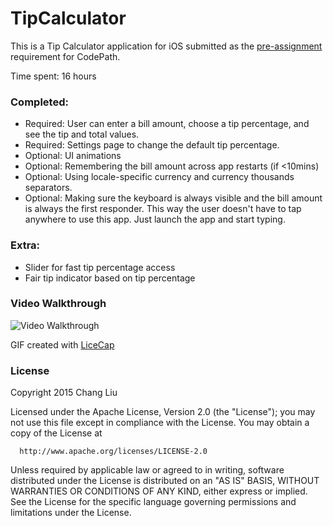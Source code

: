# TipCalculator

This is a Tip Calculator application for iOS submitted as the [pre-assignment](https://gist.github.com/timothy1ee/7747214) requirement for CodePath.

Time spent: 16 hours

### Completed:

* Required: User can enter a bill amount, choose a tip percentage, and see the tip and total values.
* Required: Settings page to change the default tip percentage.
* Optional: UI animations
* Optional: Remembering the bill amount across app restarts (if <10mins)
* Optional: Using locale-specific currency and currency thousands separators.
* Optional: Making sure the keyboard is always visible and the bill amount is always the first responder. This way the user doesn't have to tap anywhere to use this app. Just launch the app and start typing.

### Extra:
* Slider for fast tip percentage access
* Fair tip indicator based on tip percentage

### Video Walkthrough
![Video Walkthrough](https://raw.githubusercontent.com/buy/tip-calculator/master/demo/tip_calculator_demo.gif)

GIF created with [LiceCap](http://www.cockos.com/licecap/)


### License
  Copyright 2015 Chang Liu

  Licensed under the Apache License, Version 2.0 (the "License");
  you may not use this file except in compliance with the License.
  You may obtain a copy of the License at

      http://www.apache.org/licenses/LICENSE-2.0

  Unless required by applicable law or agreed to in writing, software
  distributed under the License is distributed on an "AS IS" BASIS,
  WITHOUT WARRANTIES OR CONDITIONS OF ANY KIND, either express or implied.
  See the License for the specific language governing permissions and
  limitations under the License.
